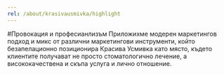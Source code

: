 ```yaml
---
rel: /about/krasivausmivka/highlight
---
```

#Провокация и професианлизъм
Приложихме модерен маркетингов подход и микс от различни маркетингови инструменти, който безапелационно позиционира Красива Усмивка като място, където клиентите получават не просто стоматологично лечение, а висококачествена и скъпа услуга и лично отношение.